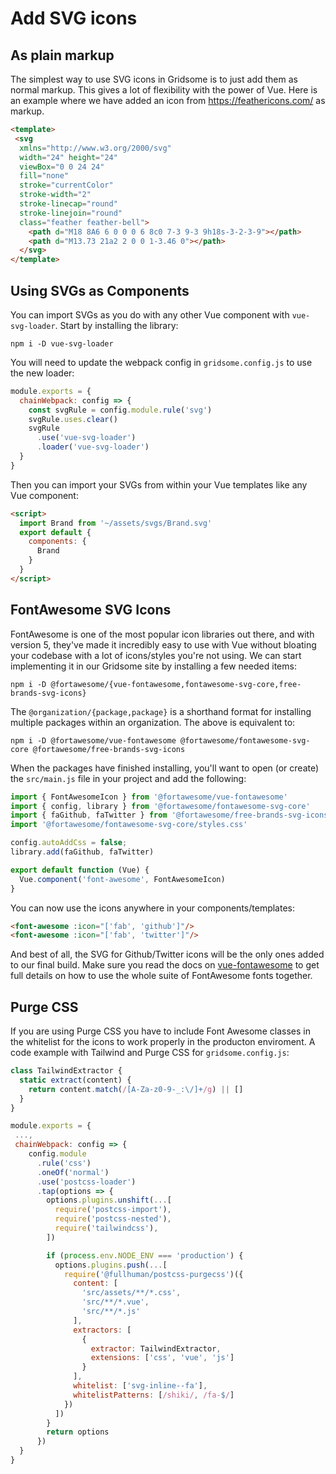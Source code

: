 # Add SVG icons


## As plain markup
The simplest way to use SVG icons in Gridsome is to just add them as normal markup. This gives a lot of flexibility with the power of Vue.  Here is an example where we have added an icon from https://feathericons.com/ as markup.

```html
<template>
 <svg 
  xmlns="http://www.w3.org/2000/svg" 
  width="24" height="24" 
  viewBox="0 0 24 24" 
  fill="none" 
  stroke="currentColor" 
  stroke-width="2" 
  stroke-linecap="round" 
  stroke-linejoin="round" 
  class="feather feather-bell">
    <path d="M18 8A6 6 0 0 0 6 8c0 7-3 9-3 9h18s-3-2-3-9"></path>
    <path d="M13.73 21a2 2 0 0 1-3.46 0"></path>
  </svg>
</template>
```

## Using SVGs as Components
You can import SVGs as you do with any other Vue component with `vue-svg-loader`. Start by installing the library:

```shell
npm i -D vue-svg-loader
```

You will need to update the webpack config in `gridsome.config.js` to use the new loader:
```js
module.exports = {
  chainWebpack: config => {
    const svgRule = config.module.rule('svg')
    svgRule.uses.clear()
    svgRule
      .use('vue-svg-loader')
      .loader('vue-svg-loader')
  }
}
```

Then you can import your SVGs from within your Vue templates like any Vue component:
```html
<script>
  import Brand from '~/assets/svgs/Brand.svg'
  export default {
    components: {
      Brand
    }
  }
</script>
```

## FontAwesome SVG Icons

FontAwesome is one of the most popular icon libraries out there, and with version 5, they've made it incredibly easy to use with Vue without bloating your codebase with a lot of icons/styles you're not using. We can start implementing it in our Gridsome site by installing a few needed items:

```shell
npm i -D @fortawesome/{vue-fontawesome,fontawesome-svg-core,free-brands-svg-icons}
```

The `@organization/{package,package}` is a shorthand format for installing multiple packages within an organization. The above is equivalent to:

```shell
npm i -D @fortawesome/vue-fontawesome @fortawesome/fontawesome-svg-core @fortawesome/free-brands-svg-icons
```

When the packages have finished installing, you'll want to open (or create) the `src/main.js` file in your project and add the following:

```js
import { FontAwesomeIcon } from '@fortawesome/vue-fontawesome'
import { config, library } from '@fortawesome/fontawesome-svg-core'
import { faGithub, faTwitter } from '@fortawesome/free-brands-svg-icons'
import '@fortawesome/fontawesome-svg-core/styles.css'

config.autoAddCss = false;
library.add(faGithub, faTwitter)

export default function (Vue) {
  Vue.component('font-awesome', FontAwesomeIcon)
}
```

You can now use the icons anywhere in your components/templates:

```html
<font-awesome :icon="['fab', 'github']"/>
<font-awesome :icon="['fab', 'twitter']"/>
```

And best of all, the SVG for Github/Twitter icons will be the only ones added to our final build. Make sure you read the docs on [vue-fontawesome](https://github.com/FortAwesome/vue-fontawesome) to get full details on how to use the whole suite of FontAwesome fonts together.

## Purge CSS

If you are using Purge CSS you have to include Font Awesome classes in the whitelist for the icons to work properly in the producton enviroment. A code example with Tailwind and Purge CSS for `gridsome.config.js`:

```js
class TailwindExtractor {
  static extract(content) {
    return content.match(/[A-Za-z0-9-_:\/]+/g) || []
  }
}

module.exports = {
 ...,
 chainWebpack: config => {
    config.module
      .rule('css')
      .oneOf('normal')
      .use('postcss-loader')
      .tap(options => {
        options.plugins.unshift(...[
          require('postcss-import'),
          require('postcss-nested'),
          require('tailwindcss'),
        ])

        if (process.env.NODE_ENV === 'production') {
          options.plugins.push(...[
            require('@fullhuman/postcss-purgecss')({
              content: [
                'src/assets/**/*.css',
                'src/**/*.vue',
                'src/**/*.js'
              ],
              extractors: [
                {
                  extractor: TailwindExtractor,
                  extensions: ['css', 'vue', 'js']
                }
              ],
              whitelist: ['svg-inline--fa'],
              whitelistPatterns: [/shiki/, /fa-$/]
            })
          ])
        }
        return options
      })
  }
}
```
